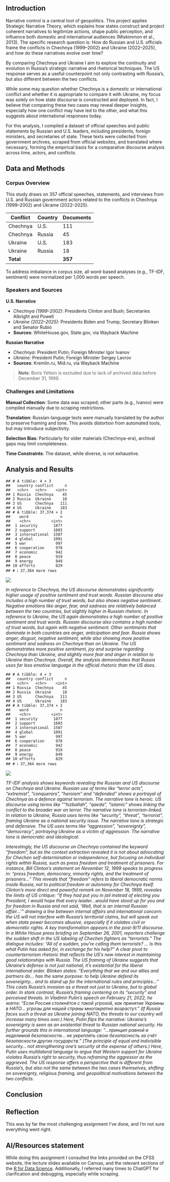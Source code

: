 ## Introduction

Narrative control is a central tool of geopolitics. This project applies
Strategic Narrative Theory, which explains how states construct and
project coherent narratives to legitimize actions, shape public
perception, and influence both domestic and international audiences
(Miskimmon et al., 2013). The specific research question is: How do
Russian and U.S. officials frame the conflicts in Chechnya (1999–2002)
and Ukraine (2022–2025), and how do these narratives evolve over time?

By comparing Chechnya and Ukraine I aim to explore the continuity and
evolution in Russia’s strategic narrative and rhetorical techniques. The
US response serves as a useful counterpoint not only contrasting with
Russia’s, but also different between the two conflicts.

While some may question whether Chechnya is a domestic or international
conflict and whether it is appropriate to compare it with Ukraine, my
focus was solely on how state discourse is constructed and deployed. In
fact, I believe that comparing these two cases may reveal deeper
insights, especially how one conflict may have led to the other, and
what this suggests about international responses today.

For this analysis, I compiled a dataset of official speeches and public
statements by Russian and U.S. leaders, including presidents, foreign
ministers, and secretaries of state. These texts were collected from
government archives, scraped from official websites, and translated
where necessary, forming the empirical basis for a comparative discourse
analysis across time, actors, and conflicts.

## Data and Methods

### Corpus Overview

This study draws on 357 official speeches, statements, and interviews
from U.S. and Russian government actors related to the conflicts in
Chechnya (1999–2002) and Ukraine (2022–2025).

<table>
<thead>
<tr>
<th>Conflict</th>
<th>Country</th>
<th>Documents</th>
</tr>
</thead>
<tbody>
<tr>
<td>Chechnya</td>
<td>U.S.</td>
<td>111</td>
</tr>
<tr>
<td>Chechnya</td>
<td>Russia</td>
<td>45</td>
</tr>
<tr>
<td>Ukraine</td>
<td>U.S.</td>
<td>183</td>
</tr>
<tr>
<td>Ukraine</td>
<td>Russia</td>
<td>18</td>
</tr>
<tr>
<td><strong>Total</strong></td>
<td></td>
<td><strong>357</strong></td>
</tr>
</tbody>
</table>

To address imbalance in corpus size, all word-based analyses (e.g.,
TF-IDF, sentiment) were normalized per 1,000 words per speech.

### Speakers and Sources

**U.S. Narrative**  
- *Chechnya (1999–2002)*: Presidents Clinton and Bush; Secretaries
Albright and Powell  
- *Ukraine (2022–2025)*: Presidents Biden and Trump; Secretary Blinken
and Senator Rubio  
- **Sources**: WhiteHouse.gov, State.gov, via Wayback Machine

**Russian Narrative**  
- *Chechnya*: President Putin; Foreign Minister Igor Ivanov  
- *Ukraine*: President Putin; Foreign Minister Sergey Lavrov  
- **Sources**: Kremlin.ru, Mid.ru, via Wayback Machine

> **Note**: Boris Yeltsin is excluded due to lack of archived data
> before December 31, 1999.

### Challenges and Limitations

**Manual Collection**: Some data was scraped; other parts (e.g., Ivanov)
were compiled manually due to scraping restrictions.

**Translation**: Russian-language texts were manually translated by the
author to preserve framing and tone. This avoids distortion from
automated tools, but may introduce subjectivity.

**Selection Bias**: Particularly for older materials (Chechnya-era),
archival gaps may limit completeness.

**Time Constraints**: The dataset, while diverse, is not exhaustive.

## Analysis and Results

    ## # A tibble: 4 × 3
    ##   country conflict     n
    ##   <chr>   <chr>    <int>
    ## 1 Russia  Chechnya    45
    ## 2 Russia  Ukraine     18
    ## 3 US      Chechnya   111
    ## 4 US      Ukraine    183
    ## # A tibble: 37,374 × 2
    ##    word              n
    ##    <chr>         <int>
    ##  1 security       1877
    ##  2 support        1603
    ##  3 international  1507
    ##  4 global         1091
    ##  5 war             997
    ##  6 cooperation     978
    ##  7 economic        942
    ##  8 peace           919
    ##  9 energy          849
    ## 10 efforts         829
    ## # ℹ 37,364 more rows

![](img/nrc_sentiment_by_country_conflict.png)

*In reference to Chechnya, the US discourse demonstrates significantly
higher usage of positive sentiment and trust words. Russian discourse
also includes a high number of trust words, but also shows negative
sentiment. Negative emotions like anger, fear, and sadness are
relatively balanced between the two countries, but slightly higher in
Russian rhetoric. In reference to Ukraine, the US again demonstrates a
high number of positive sentiment and trust words. Russian discourse
also contains a high number of trust words, but again with negative
sentiment. Other sentiments that dominate in both countries are anger,
anticipation and fear. Russia shows anger, disgust, negative sentiment,
while also showing more positive sentiment and sadness on Chechnya than
on Ukraine. The US demonstrates more positive sentiment, joy and
surprise regarding Chechnya than Ukraine, and slightly more fear and
anger in relation to Ukraine than Chechnya. Overall, the analysis
demonstrates that Russia uses far less emotive language in the official
rhetoric than the US does.*

    ## # A tibble: 4 × 3
    ##   country conflict     n
    ##   <chr>   <chr>    <int>
    ## 1 Russia  Chechnya    45
    ## 2 Russia  Ukraine     18
    ## 3 US      Chechnya   111
    ## 4 US      Ukraine    183
    ## # A tibble: 37,374 × 2
    ##    word              n
    ##    <chr>         <int>
    ##  1 security       1877
    ##  2 support        1603
    ##  3 international  1507
    ##  4 global         1091
    ##  5 war             997
    ##  6 cooperation     978
    ##  7 economic        942
    ##  8 peace           919
    ##  9 energy          849
    ## 10 efforts         829
    ## # ℹ 37,364 more rows

![](img/tfidf_keywords_by_country_conflict.png)

*TF-IDF analysis shows keywords revealing the Russian and US discourse
on Chechnya and Ukraine. Russian use of terms like “terror acts”,
“extremist”, “conquerors”, “heroism” and “defended” shows a portrayal of
Chechnya as a defence against terrorism. The narrative tone is heroic.
US discourse using terms like “”hizballah”, “qaeda”, “islamic” shows
linking the conflict to the broader war on terror. The narrative tone is
terrorism-linked. In relation to Ukraine, Russia uses terms like
“security”, “threat”, “terrorist”, framing Ukraine as a national
security issue. The narrative tone is strategic and defensive. The US
uses terms like “aggression”, “sovereignty”, “democracy”, portraying
Ukraine as a victim of aggression. The narrative tone is democratic and
ideological.*

*Interestingly, the US discourse on Chechnya contained the keyword
“freedom”, but as the context extraction revealed it is not about
advocating for Chechen self-determination or independence, but focusing
on individual rights within Russia, such as press freedom and treatment
of prisoners. For instance, Bill Clinton’s statement on November 12,
1999 speaks to progress in: “press freedom, democracy, minority rights,
and the treatment of prisoners…” This reveals that “freedom” refers to
liberal democratic norms inside Russia, not to political freedom or
autonomy for Chechnya itself. Clinton’s more direct and powerful remark
on November 18, 1999, reveales the limits of US critique: “If they had
put you in jail instead of electing you President, I would hope that
every leader…would have stood up for you and for freedom in Russia and
not said, ‘Well, that is an internal Russian affair…’” drawing a line
between internal affairs and international concern: the US will not
interfere with Russia’s territorial claims, but will speak out when
state power becomes abusive, especially if it violates civil or
democratic rights. A key transformation appears in the post-9/11
discourse. In a White House press briefing on September 26, 2001,
reporters challenge the sudden shift in the US labeling of Chechen
fighters as “terrorists.” The dialogue includes: “All of a sudden,
you’re calling them terrorists? … Is this what Putin has asked for, in
exchange for his help?” A clear pivot to counterterrorism rhetoric that
reflects the US’s new interest in maintaining good relationships with
Russia. The US framing of Ukraine suggests that Ukraine’s defense is not
just national, it’s existential for the liberal international order.
Blinken states: “Everything that we and our allies and partners do… has
the same purpose: to help Ukraine defend its sovereignty… and to stand
up for the international rules and principles…” This casts Russia’s
invasion as a threat not just to Ukraine, but to global order. In stark
contrast, Russia’s framing centering on its “security” and perceived
threats. In Vladimir Putin’s speech on February 21, 2022, he warns:
“Если Россия столкнётся с такой угрозой, как принятие Украины в НАТО…
угрозы для нашей страны многократно возрастут.” (If Russia faces such a
threat as Ukraine joining NATO, the threats to our country will increase
many times over.) Here, Putin flips the narrative: Ukraine’s sovereignty
is seen as an existential threat to Russian national security. He
further grounds this in international language: “…принцип равной и
неделимой безопасности… не укреплять свою безопасность за счёт
безопасности других государств.” (The principle of equal and indivisible
security… not strengthening one’s security at the expense of others.)
Here, Putin uses multilateral language to argue that Western support for
Ukraine violates Russia’s right to security, thus reframing the
aggressor as the aggrieved. The US response offers a perspective that is
different from Russia’s, but also not the same between the two cases
themselves, shifting on sovereignty, religious framing, and geopolitical
motivations between the two conflicts.*

## Conclusion

## Reflection

This was by far the most challenging assignment I’ve done, and I’m not
sure everything went right.

## AI/Resources statement

While doing this assignment I consulted the links provided on the CFSS
website, the lecture slides available on Canvas, and the relevant
sections of the [R for Data
Science](https://r4ds.hadley.nz/data-visualize.html#sec-ggplot2-calls).
Additionally, I referred many times to ChatGPT for clarification and
debugging, especially while scraping.
